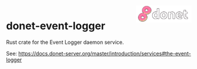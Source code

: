 <img src="../logo/donet_banner.png" align="right" width="30%"/>

# donet-event-logger

Rust crate for the Event Logger daemon service.

See: https://docs.donet-server.org/master/introduction/services#the-event-logger
